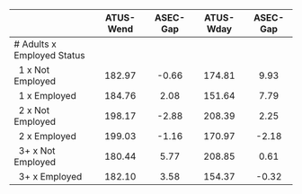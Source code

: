 
|                      |    ATUS-Wend |     ASEC-Gap |    ATUS-Wday |     ASEC-Gap |
| -------------------- | :----------: | :----------: | :----------: | :----------: |
| # Adults x Employed Status |              |              |              |              |
| &nbsp;&nbsp;1 x Not Employed |       182.97 |        -0.66 |       174.81 |         9.93 |
| &nbsp;&nbsp;1 x Employed |       184.76 |         2.08 |       151.64 |         7.79 |
| &nbsp;&nbsp;2 x Not Employed |       198.17 |        -2.88 |       208.39 |         2.25 |
| &nbsp;&nbsp;2 x Employed |       199.03 |        -1.16 |       170.97 |        -2.18 |
| &nbsp;&nbsp;3+ x Not Employed |       180.44 |         5.77 |       208.85 |         0.61 |
| &nbsp;&nbsp;3+ x Employed |       182.10 |         3.58 |       154.37 |        -0.32 |

